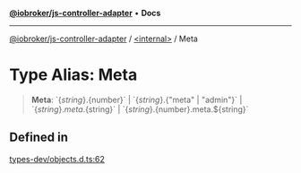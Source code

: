[**@iobroker/js-controller-adapter**](../../README.md) • **Docs**

***

[@iobroker/js-controller-adapter](../../globals.md) / [\<internal\>](../README.md) / Meta

# Type Alias: Meta

> **Meta**: \`$\{string\}.$\{number\}\` \| \`$\{string\}.$\{"meta" \| "admin"\}\` \| \`$\{string\}.meta.$\{string\}\` \| \`$\{string\}.$\{number\}.meta.$\{string\}\`

## Defined in

[types-dev/objects.d.ts:62](https://github.com/ioBroker/ioBroker.js-controller/blob/3daa8532c48e6c817fc472607ccec26424ca987e/packages/types-dev/objects.d.ts#L62)
